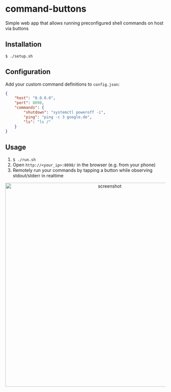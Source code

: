 # command-buttons
Simple web app that allows running preconfigured shell commands on host via buttons

## Installation
`$ ./setup.sh`

## Configuration
Add your custom command definitions to `config.json`:
```json
{
    "host": "0.0.0.0",
    "port": 8098,
    "commands": {
        "shutdown": "systemctl poweroff -i",
        "ping": "ping -c 3 google.de",
        "ls": "ls /"
    }
}
```

## Usage
1. `$ ./run.sh`
1. Open `http://<your_ip>:8098/` in the browser (e.g. from your phone)
1. Remotely run your commands by tapping a button while observing stdout/stderr in realtime

<p align="center">
    <img src="https://user-images.githubusercontent.com/609855/109354034-78ed6100-787d-11eb-9106-87c7bf6d692d.png" alt="screenshot" height="640">
</p>



